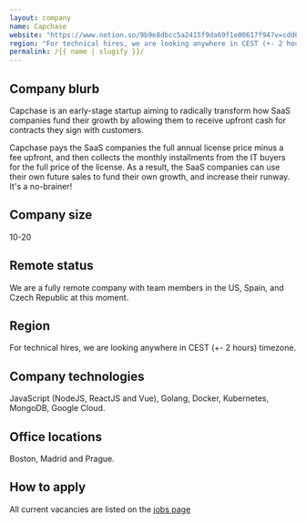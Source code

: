 ```yaml
---
layout: company
name: Capchase
website: "https://www.notion.so/9b9e8dbcc5a2415f9da69f1e00617f94?v=cdd6935b11024b68aba4375714c7cc00"
region: "For technical hires, we are looking anywhere in CEST (+- 2 hours) timezone."
permalink: /{{ name | slugify }}/
---
```


## Company blurb

Capchase is an early-stage startup aiming to radically transform how SaaS companies fund their growth by allowing them to receive upfront cash for contracts they sign with customers.

Capchase pays the SaaS companies the full annual license price minus a fee upfront, and then collects the monthly installments from the IT buyers for the full price of the license. As a result, the SaaS companies can use their own future sales to fund their own growth, and increase their runway. It's a no-brainer!

## Company size

10-20

## Remote status

We are a fully remote company with team members in the US, Spain, and Czech Republic at this moment.

## Region

For technical hires, we are looking anywhere in CEST (+- 2 hours) timezone.

## Company technologies

JavaScript (NodeJS, ReactJS and Vue), Golang, Docker, Kubernetes, MongoDB, Google Cloud.

## Office locations

Boston, Madrid and Prague.

## How to apply

All current vacancies are listed on the [jobs page](https://www.notion.so/9b9e8dbcc5a2415f9da69f1e00617f94?v=cdd6935b11024b68aba4375714c7cc00)